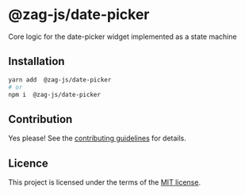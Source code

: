 # @zag-js/date-picker

Core logic for the date-picker widget implemented as a state machine

## Installation

```sh
yarn add  @zag-js/date-picker
# or
npm i  @zag-js/date-picker
```

## Contribution

Yes please! See the
[contributing guidelines](https://github.com/chakra-ui/zag/blob/main/CONTRIBUTING.md)
for details.

## Licence

This project is licensed under the terms of the
[MIT license](https://github.com/chakra-ui/zag/blob/main/LICENSE).
